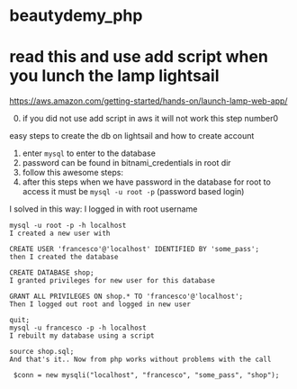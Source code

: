 # beautydemy_php

# read this and use add script when you lunch the lamp lightsail
https://aws.amazon.com/getting-started/hands-on/launch-lamp-web-app/


0. if you did not use add script in aws it will not work this step number0

easy steps to create the db on lightsail and how to create account

1. enter ```mysql``` to enter to the database
2. password can be found in bitnami_credentials in root dir
3. follow this awesome steps:
4. after this steps when we have password in the database for root to access it must be ```mysql -u root -p``` (password based login)


I solved in this way: I logged in with root username
```steps
mysql -u root -p -h localhost
I created a new user with

CREATE USER 'francesco'@'localhost' IDENTIFIED BY 'some_pass';
then I created the database

CREATE DATABASE shop;
I granted privileges for new user for this database

GRANT ALL PRIVILEGES ON shop.* TO 'francesco'@'localhost';
Then I logged out root and logged in new user

quit;
mysql -u francesco -p -h localhost
I rebuilt my database using a script

source shop.sql;
And that's it.. Now from php works without problems with the call

 $conn = new mysqli("localhost", "francesco", "some_pass", "shop");
```
